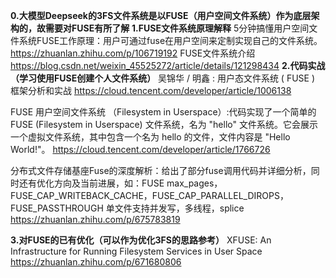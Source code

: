 **0.大模型Deepseek的3FS文件系统是以FUSE（用户空间文件系统）作为底层架构的，故需要对FUSE有所了解**
**1.FUSE文件系统原理解释**
5分钟搞懂用户空间文件系统FUSE工作原理：用户可通过fuse在用户空间来定制实现自己的文件系统。
https://zhuanlan.zhihu.com/p/106719192
FUSE文件系统介绍
https://blog.csdn.net/weixin_45525272/article/details/121298434
**2.代码实战（学习使用FUSE创建个人文件系统）**
吴锦华 / 明鑫 : 用户态文件系统 ( FUSE ) 框架分析和实战
https://cloud.tencent.com/developer/article/1006138

FUSE 用户空间文件系统 （Filesystem in Userspace）:代码实现了一个简单的 FUSE (Filesystem in Userspace) 文件系统，名为 "hello" 文件系统。它会展示一个虚拟文件系统，其中包含一个名为 hello 的文件，文件内容是 "Hello World!"。
https://cloud.tencent.com/developer/article/1766726

分布式文件存储基座Fuse的深度解析：给出了部分fuse调用代码并详细分析，同时还有优化方向及当前进展，如：FUSE max_pages，FUSE_CAP_WRITEBACK_CACHE，FUSE_CAP_PARALLEL_DIROPS，FUSE_PASSTHROUGH
单文件支持并发写，多线程，splice
https://zhuanlan.zhihu.com/p/675783819

**3.对FUSE的已有优化（可以作为优化3FS的思路参考）**
XFUSE: An Infrastructure for Running Filesystem Services in User Space
https://zhuanlan.zhihu.com/p/671680806